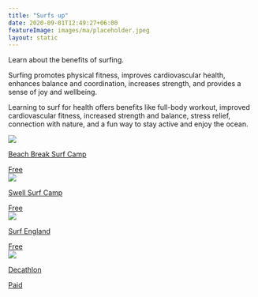 ```yaml
---
title: "Surfs up"
date: 2020-09-01T12:49:27+06:00
featureImage: images/ma/placeholder.jpeg
layout: static
---
```


Learn about the benefits of surfing.

Surfing promotes physical fitness, improves cardiovascular health, enhances balance and coordination, increases strength, and provides a sense of joy and wellbeing.

Learning to surf for health offers benefits like full-body workout, improved cardiovascular fitness, increased strength and balance, stress relief, connection with nature, and a fun way to stay active and enjoy the ocean.

<a class="ma-link" href="https://www.beachbreaksurfcamp.com/blog/silver-surfers-a-guide-to-surfing-for-older-adults"><div class="ma-card ma-card-Learning"><div class="ma-icon"><img src ="/images/icon-check.png"/></div><div class="ma-name"><p>Beach Break Surf Camp</p></div><div class="ma-paid-text"><span>Free </span></div></div></a><a class="ma-link" href="https://swellsurfcamp.com/learning-to-surf-after-40/"><div class="ma-card ma-card-Learning"><div class="ma-icon"><img src ="/images/icon-check.png"/></div><div class="ma-name"><p>Swell Surf Camp</p></div><div class="ma-paid-text"><span>Free </span></div></div></a><a class="ma-link" href="https://www.surfingengland.org/english-surf-schools/"><div class="ma-card ma-card-Learning"><div class="ma-icon"><img src ="/images/icon-check.png"/></div><div class="ma-name"><p>Surf England</p></div><div class="ma-paid-text"><span>Free </span></div></div></a><a class="ma-link" href="https://www.awin1.com/cread.php?awinmid=26895&awinaffid=1198638&ued=https%3A%2F%2Fwww.decathlon.co.uk%2F"><div class="ma-card ma-card-Learning"><div class="ma-icon"><img src ="/images/icon-pound.png"/></div><div class="ma-name"><p>Decathlon</p></div><div class="ma-paid-text"><span>Paid</span></div></div></a>  

<br/><br/>






